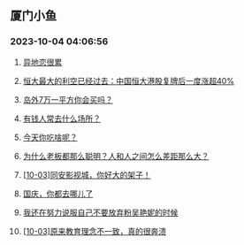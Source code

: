 ## 厦门小鱼 
### 2023-10-04 04:06:56

1. [异地恋很累](http://bbs.xmfish.com/read-htm-tid-18082283.html)

2. [恒大最大的利空已经过去：中国恒大港股复牌后一度涨超40%](http://bbs.xmfish.com/read-htm-tid-18082363.html)

3. [岛外7万一平方你会买吗？](http://bbs.xmfish.com/read-htm-tid-18082417.html)

4. [有钱人常去什么场所？](http://bbs.xmfish.com/read-htm-tid-18082422.html)

5. [今天你吃啥呢？](http://bbs.xmfish.com/read-htm-tid-18082334.html)

6. [为什么老板都那么聪明？人和人之间怎么差距那么大？](http://bbs.xmfish.com/read-htm-tid-18082414.html)

7. [[10-03]同安影视城，你好大的架子！](http://bbs.xmfish.com/read-htm-tid-18082577.html)

8. [国庆，你都去哪儿了](http://bbs.xmfish.com/read-htm-tid-18082495.html)

9. [我还在努力说服自己不要放弃粉吴艳妮的时候](http://bbs.xmfish.com/read-htm-tid-18082290.html)

10. [[10-03]原来教育理念不一致，真的很奔溃](http://bbs.xmfish.com/read-htm-tid-18082381.html)

